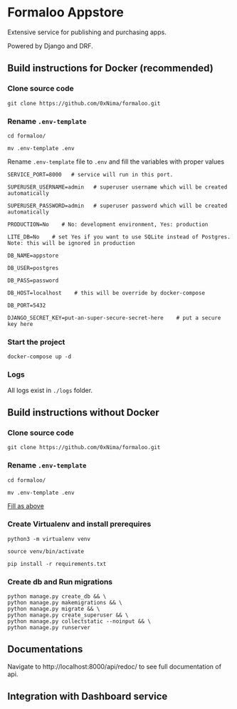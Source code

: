 # Formaloo Appstore
Extensive service for publishing and purchasing apps.

Powered by Django and DRF.

## Build instructions for Docker (recommended)
### Clone source code
    git clone https://github.com/0xNima/formaloo.git

### Rename `.env-template`
    cd formaloo/

    mv .env-template .env
    
Rename `.env-template` file to `.env` and fill the variables with proper values
    
    SERVICE_PORT=8000   # service will run in this port.

    SUPERUSER_USERNAME=admin   # superuser username which will be created automatically

    SUPERUSER_PASSWORD=admin   # superuser password which will be created automatically

    PRODUCTION=No    # No: development environment, Yes: production

    LITE_DB=No    # set Yes if you want to use SQLite instead of Postgres. Note: this will be ignored in production

    DB_NAME=appstore

    DB_USER=postgres

    DB_PASS=password
  
    DB_HOST=localhost    # this will be override by docker-compose

    DB_PORT=5432

    DJANGO_SECRET_KEY=put-an-super-secure-secret-here    # put a secure key here

### Start the project
    docker-compose up -d
    
### Logs
All logs exist in `./logs` folder.

## Build instructions without Docker
### Clone source code
    git clone https://github.com/0xNima/formaloo.git

### Rename `.env-template`
    cd formaloo/

    mv .env-template .env
    
[Fill as above](Readme.md#L15)

### Create Virtualenv and install prerequires
    python3 -m virtualenv venv

    source venv/bin/activate

    pip install -r requirements.txt
### Create db and Run migrations
    python manage.py create_db && \
    python manage.py makemigrations && \
    python manage.py migrate && \
    python manage.py create_superuser && \
    python manage.py collectstatic --noinput && \
    python manage.py runserver

## Documentations
Navigate to http://localhost:8000/api/redoc/ to see full documentation of api.

## Integration with Dashboard service
